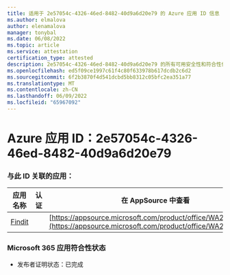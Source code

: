 ```yaml
---
title: 适用于 2e57054c-4326-46ed-8482-40d9a6d20e79 的 Azure 应用 ID 信息
ms.author: elmalova
author: elenamalova
manager: tonybal
ms.date: 06/08/2022
ms.topic: article
ms.service: attestation
certification_type: attested
description: 2e57054c-4326-46ed-8482-40d9a6d20e79 的所有可用安全性和符合性信息信息。
ms.openlocfilehash: ed5f09ce1997c61f4c80f633978b617dcdb2c6d2
ms.sourcegitcommit: 6f2b3870f4d541dcbd5bb8312c05bfc2ea351a77
ms.translationtype: MT
ms.contentlocale: zh-CN
ms.lasthandoff: 06/09/2022
ms.locfileid: "65967092"
---
```

# <a name="azure-app-id-2e57054c-4326-46ed-8482-40d9a6d20e79"></a>Azure 应用 ID：2e57054c-4326-46ed-8482-40d9a6d20e79


### <a name="apps-associated-with-this-id"></a>与此 ID 关联的应用：
| **应用名称** | **认证** | **在 AppSource 中查看** |
|--------------|---------------|-----------------------|
| [Findit](../forward/WA200003849.md) |  | [https://appsource.microsoft.com/product/office/WA200003849](https://appsource.microsoft.com/product/office/WA200003849) |

### <a name="microsoft-365-app-compliance-status"></a>Microsoft 365 应用符合性状态
- 发布者证明状态：已完成
